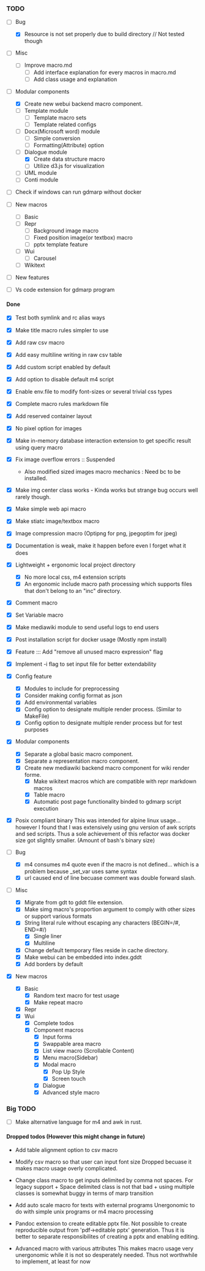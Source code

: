 ### TODO

* [ ] Bug
  * [x] Resource is not set properly due to build directory
  // Not tested though

* [ ] Misc
  * [ ] Improve macro.md
    * [ ] Add interface explanation for every macros in macro.md
	* [ ] Add class usage and explanation

* [ ] Modular components
  * [x] Create new webui backend macro component. 
  * [ ] Template module
    * [ ] Template macro sets
    * [ ] Template related configs
  * [ ] Docx(Microsoft word) module
    * [ ] Simple conversion
    * [ ] Formatting(Attribute) option
  * [ ] Dialogue module
    * [x] Create data structure macro
    * [ ] Utilize d3.js for visualization
  * [ ] UML module
  * [ ] Conti module

* [ ] Check if windows can run gdmarp without docker

* [ ] New macros
  * [ ] Basic
  * [ ] Repr
    * [ ] Background image macro
    * [ ] Fixed position image(or textbox) macro
    * [ ] pptx template feature
  * [ ] Wui
    * [ ] Carousel
  * [ ] Wikitext

* [ ] New features

* [ ] Vs code extension for gdmarp program

#### Done

* [x] Test both symlink and rc alias ways
* [x] Make title macro rules simpler to use
* [x] Add raw csv macro
* [x] Add easy multiline writing in raw csv table
* [x] Add custom script enabled by default
* [x] Add option to disable default m4 script
* [x] Enable env.file to modify font-sizes or several trivial css types
* [x] Complete macro rules markdown file
* [x] Add reserved container layout 
* [x] No pixel option for images
* [x] Make in-memory database interaction extension to get specific result using query macro
* [x] Fix image overflow errors :: Suspended
    - Also modified sized images macro mechanics : Need bc to be installed.
* [x] Make img center class works - Kinda works but strange bug occurs well rarely though.
* [x] Make simple web api macro
* [x] Make stiatc image/textbox macro
* [x] Image compression macro (Optipng for png, jpegoptim for jpeg)
* [x] Documentation is weak, make it happen before even I forget what it does

* [x] Lightweight + ergonomic local project directory
  * [x] No more local css, m4 extension scripts
  * [x] An ergonomic include macro path processing which supports files that don't belong to an "inc" directory.

* [x] Comment macro 
* [x] Set Variable macro
* [x] Make mediawiki module to send useful logs to end users
* [x] Post installation script for docker usage (Mostly npm install)
* [x] Feature ::: Add "remove all unused macro expression" flag 
* [x] Implement -i flag to set input file for better extendability

* [x] Config feature
  * [x] Modules to include for preprocessing
  * [x] Consider making config format as json
  * [x] Add environmental variables
  * [x] Config option to designate multiple render process. (Similar to MakeFile)
  * [x] Config option to designate multiple render process but for test purposes

* [x] Modular components
  * [x] Separate a global basic macro component.
  * [x] Separate a representation macro component.
  * [x] Create new mediawiki backend macro component for wiki render forme.
    * [x] Make wikitext macros which are compatible with repr markdown macros
    * [x] Table macro
    * [x] Automatic post page functionality binded to gdmarp script execution

* [x] Posix compliant binary
This was intended for alpine linux usage... however I found that I was extensively using gnu version of awk scripts and sed scripts. Thus a sole achievement of this refactor was docker size got slightly smaller. (Amount of bash's binary size) 

* [ ] Bug
  * [x] m4 consumes m4 quote even if the macro is not defined... which is a problem because _set_var uses same syntax
  * [x] url caused end of line becuase comment was double forward slash.

* [ ] Misc
  * [x] Migrate from gdt to gddt file extension.
  * [x] Make simg macro's proportion argument to comply with other sizes or support various formats
  * [x] String literal rule without escaping any characters (BEGIN=/#, END=#/)
	* [x] Single liner
	* [x] Multiline
  * [x] Change default temporary files reside in cache directory.
  * [x] Make webui can be embedded into index.gddt
  * [x] Add borders by default

* [x] New macros
  * [x] Basic
  	* [x] Random text macro for test usage
    * [x] Make repeat macro
  * [x] Repr
  * [x] Wui
  	* [x] Complete todos
    * [x] Component macros
	  * [x] Input forms
      * [x] Swappable area macro
      * [x] List view macro (Scrollable Content)
      * [x] Menu macro(Sidebar)
      * [x] Modal macro
	  	* [x] Pop Up Style
	  	* [x] Screen touch
	  * [x] Dialogue
	  * [x] Advanced style macro

### Big TODO

* [ ] Make alternative language for m4 and awk in rust.

#### Dropped todos (However this might change in future)

- Add table alignment option to csv macro 
- Modify csv macro so that user can input font size
Dropped becuase it makes macro usage overly complicated.

- Change class macro to get inputs delimited by comma not spaces.
For legacy support + Space delimited class is not that bad + using multiple
classes is somewhat buggy in terms of marp transition

- Add auto scale macro for texts with external programs
Unergonomic to do with simple unix programs or m4 macro processing

- Pandoc extension to create editable pptx file.
Not possible to create reproducible output from 'pdf->editable pptx' generation.
Thus it is better to separate responsibilites of creating a pptx and enabling editing.

- Advanced macro with various attributes
This makes macro usage very unergonomic while it is not so desperately needed.
Thus not worthwhile to implement, at least for now
